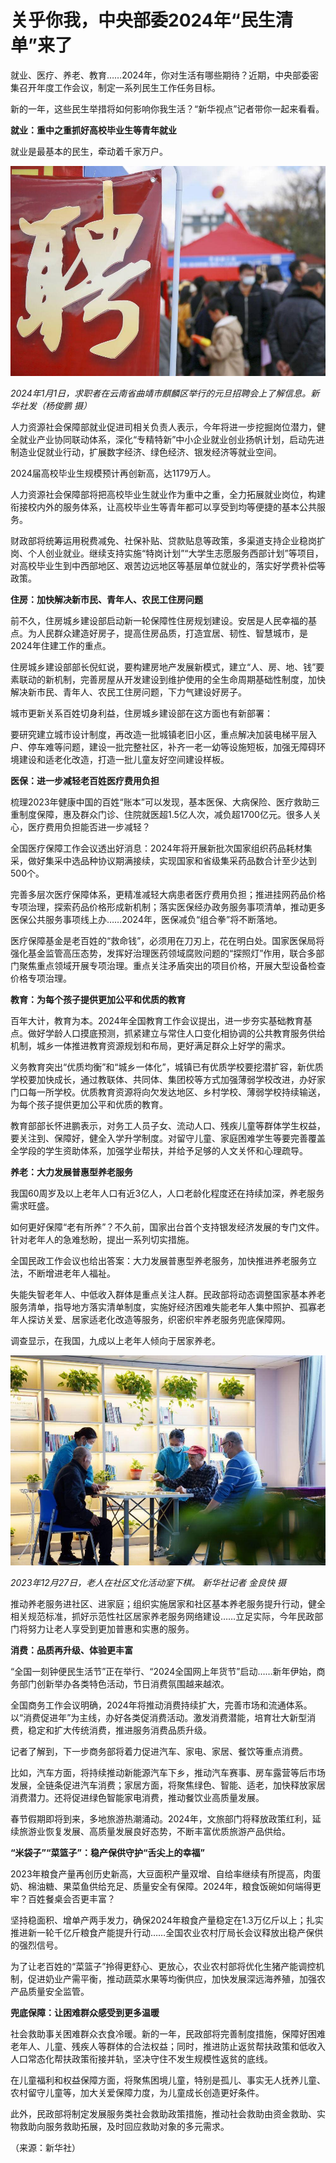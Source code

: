 # 关乎你我，中央部委2024年“民生清单”来了

就业、医疗、养老、教育……2024年，你对生活有哪些期待？近期，中央部委密集召开年度工作会议，制定一系列民生工作任务目标。

新的一年，这些民生举措将如何影响你我生活？“新华视点”记者带你一起来看看。

**就业：重中之重抓好高校毕业生等青年就业**

就业是最基本的民生，牵动着千家万户。

![b887d357f4fd18b89e4ff1f30b787321.jpg](https://raw.githubusercontent.com/qqhsx/qqnews_image/main/2024/01/24/关乎你我，中央部委2024年“民生清单”来了/b887d357f4fd18b89e4ff1f30b787321.jpg)

 _2024年1月1日，求职者在云南省曲靖市麒麟区举行的元旦招聘会上了解信息。新华社发（杨俊鹏 摄）_

人力资源社会保障部就业促进司相关负责人表示，今年将进一步挖掘岗位潜力，健全就业产业协同联动体系，深化“专精特新”中小企业就业创业扬帆计划，启动先进制造业促就业行动，扩展数字经济、绿色经济、银发经济等就业空间。

2024届高校毕业生规模预计再创新高，达1179万人。

人力资源社会保障部将把高校毕业生就业作为重中之重，全力拓展就业岗位，构建衔接校内外的服务体系，让高校毕业生等青年都可以享受到均等便捷的基本公共服务。

财政部将统筹运用税费减免、社保补贴、贷款贴息等政策，多渠道支持企业稳岗扩岗、个人创业就业。继续支持实施“特岗计划”“大学生志愿服务西部计划”等项目，对高校毕业生到中西部地区、艰苦边远地区等基层单位就业的，落实好学费补偿等政策。

**住房：加快解决新市民、青年人、农民工住房问题**

前不久，住房城乡建设部启动新一轮保障性住房规划建设。安居是人民幸福的基点。为人民群众建造好房子，提高住房品质，打造宜居、韧性、智慧城市，是2024年住建工作的重点。

住房城乡建设部部长倪虹说，要构建房地产发展新模式，建立“人、房、地、钱”要素联动的新机制，完善房屋从开发建设到维护使用的全生命周期基础性制度，加快解决新市民、青年人、农民工住房问题，下力气建设好房子。

城市更新关系百姓切身利益，住房城乡建设部在这方面也有新部署：

要研究建立城市设计制度，再改造一批城镇老旧小区，重点解决加装电梯平层入户、停车难等问题，建设一批完整社区，补齐一老一幼等设施短板，加强无障碍环境建设和适老化改造，打造一批儿童友好空间建设样板。

**医保：进一步减轻老百姓医疗费用负担**

梳理2023年健康中国的百姓“账本”可以发现，基本医保、大病保险、医疗救助三重制度保障，惠及群众门诊、住院就医超1.5亿人次，减负超1700亿元。很多人关心，医疗费用负担能否进一步减轻？

全国医疗保障工作会议透出好消息：2024年将开展新批次国家组织药品耗材集采，做好集采中选品种协议期满接续，实现国家和省级集采药品数合计至少达到500个。

完善多层次医疗保障体系，更精准减轻大病患者医疗费用负担；推进挂网药品价格专项治理，探索药品价格形成新机制；落实医保经办政务服务事项清单，推动更多医保公共服务事项线上办……2024年，医保减负“组合拳”将不断落地。

医疗保障基金是老百姓的“救命钱”，必须用在刀刃上，花在明白处。国家医保局将强化基金监管高压态势，发挥好治理医药领域腐败问题的“探照灯”作用，联合多部门聚焦重点领域开展专项治理。重点关注矛盾突出的项目价格，开展大型设备检查价格专项治理。

**教育：为每个孩子提供更加公平和优质的教育**

百年大计，教育为本。2024年全国教育工作会议提出，进一步夯实基础教育基点。做好学龄人口摸底预测，抓紧建立与常住人口变化相协调的公共教育服务供给机制，城乡一体推进教育资源规划和布局，更好满足群众上好学的需求。

义务教育突出“优质均衡”和“城乡一体化”，城镇已有优质学校要挖潜扩容，新优质学校要加快成长，通过教联体、共同体、集团校等方式加强薄弱学校改进，办好家门口每一所学校。优质教育资源将向欠发达地区、乡村学校、薄弱学校持续输送，为每个孩子提供更加公平和优质的教育。

教育部部长怀进鹏表示，对务工人员子女、流动人口、残疾儿童等群体学生权益，要关注到、保障好，健全入学升学制度。对留守儿童、家庭困难学生等要完善覆盖全学段的学生资助体系，加强学业帮扶，并给予足够的人文关怀和心理疏导。

**养老：大力发展普惠型养老服务**

我国60周岁及以上老年人口有近3亿人，人口老龄化程度还在持续加深，养老服务需求旺盛。

如何更好保障“老有所养”？不久前，国家出台首个支持银发经济发展的专门文件。针对老年人的急难愁盼，提出一系列切实措施。

全国民政工作会议也给出答案：大力发展普惠型养老服务，加快推进养老服务立法，不断增进老年人福祉。

失能失智老年人、中低收入群体是重点关注人群。民政部将动态调整国家基本养老服务清单，指导地方落实清单制度，实施好经济困难失能老年人集中照护、孤寡老年人探访关爱、居家适老化改造等服务，织密织牢养老服务兜底保障网。

调查显示，在我国，九成以上老年人倾向于居家养老。

![7e6ab60c012fbed86fec188c2cc07d5a.jpg](https://raw.githubusercontent.com/qqhsx/qqnews_image/main/2024/01/24/关乎你我，中央部委2024年“民生清单”来了/7e6ab60c012fbed86fec188c2cc07d5a.jpg)

 _2023年12月27日，老人在社区文化活动室下棋。 新华社记者 金良快 摄_

推动养老服务进社区、进家庭；组织实施居家和社区基本养老服务提升行动，健全相关规范标准，抓好示范性社区居家养老服务网络建设……立足实际，今年民政部门将努力让老人享受到更加普惠和实惠的服务。

**消费：品质再升级、体验更丰富**

“全国一刻钟便民生活节”正在举行、“2024全国网上年货节”启动……新年伊始，商务部门创新举办各类特色活动，节日消费氛围越来越浓。

全国商务工作会议明确，2024年将推动消费持续扩大，完善市场和流通体系。以“消费促进年”为主线，办好各类促消费活动。激发消费潜能，培育壮大新型消费，稳定和扩大传统消费，推进服务消费品质升级。

记者了解到，下一步商务部将着力促进汽车、家电、家居、餐饮等重点消费。

比如，汽车方面，将持续推动新能源汽车下乡，推动汽车赛事、房车露营等后市场发展，全链条促进汽车消费；家居方面，将聚焦绿色、智能、适老，加快释放家居消费潜力。还将促进绿色智能家电消费，推动餐饮业高质量发展。

春节假期即将到来，多地旅游热潮涌动。2024年，文旅部门将释放政策红利，延续旅游业恢复发展、高质量发展良好态势，不断丰富优质旅游产品供给。

**“米袋子”“菜篮子”：稳产保供守护“舌尖上的幸福”**

2023年粮食产量再创历史新高，大豆面积产量双增、自给率继续有所提高，肉蛋奶、棉油糖、果菜鱼供给充足、质量安全有保障。2024年，粮食饭碗如何端得更牢？百姓餐桌会否更丰富？

坚持稳面积、增单产两手发力，确保2024年粮食产量稳定在1.3万亿斤以上；扎实推进新一轮千亿斤粮食产能提升行动……全国农业农村厅局长会议释放出稳产保供的强烈信号。

为了让老百姓的“菜篮子”拎得更舒心、更放心，农业农村部将优化生猪产能调控机制，促进奶业产需平衡，推动蔬菜水果等均衡供应，加快发展深远海养殖，加强农产品质量安全监管。

**兜底保障：让困难群众感受到更多温暖**

社会救助事关困难群众衣食冷暖。新的一年，民政部将完善制度措施，保障好困难老年人、儿童、残疾人等群体的合法权益；同时，推进防止返贫帮扶政策和低收入人口常态化帮扶政策衔接并轨，坚决守住不发生规模性返贫的底线。

在儿童福利和权益保障方面，将聚焦困境儿童，特别是孤儿、事实无人抚养儿童、农村留守儿童等，加大关爱保障力度，为儿童成长创造更好条件。

此外，民政部将制定发展服务类社会救助政策措施，推动社会救助由资金救助、实物救助向服务救助拓展，及时回应救助对象的多元需求。

（来源：新华社）

